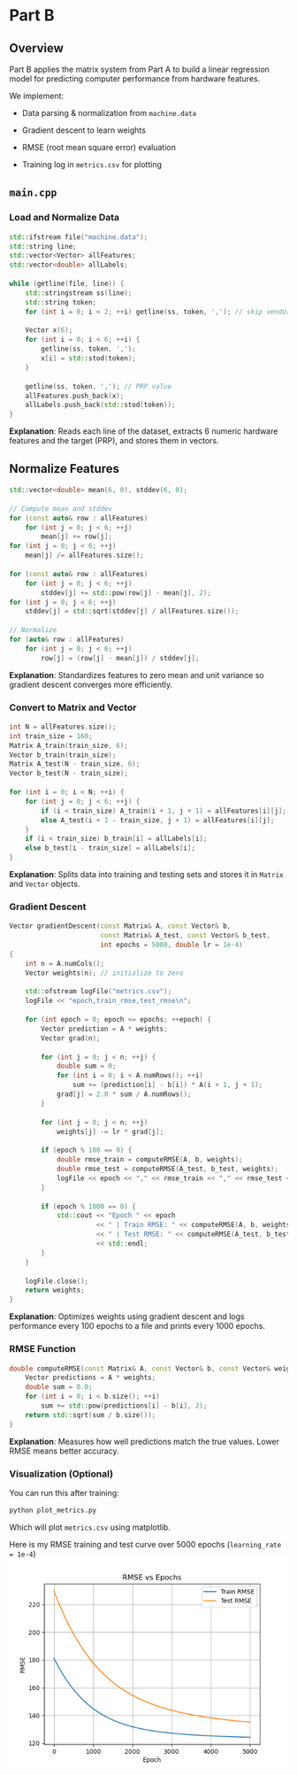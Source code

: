 # Part B
## Overview
Part B applies the matrix system from Part A to build a linear regression model for predicting computer performance from hardware features.

We implement:

- Data parsing & normalization from `machine.data`

- Gradient descent to learn weights

- RMSE (root mean square error) evaluation

- Training log in `metrics.csv` for plotting

## `main.cpp`
### Load and Normalize Data
```cpp
std::ifstream file("machine.data");
std::string line;
std::vector<Vector> allFeatures;
std::vector<double> allLabels;

while (getline(file, line)) {
    std::stringstream ss(line);
    std::string token;
    for (int i = 0; i < 2; ++i) getline(ss, token, ','); // skip vendor/model

    Vector x(6);
    for (int i = 0; i < 6; ++i) {
        getline(ss, token, ',');
        x[i] = std::stod(token);
    }

    getline(ss, token, ','); // PRP value
    allFeatures.push_back(x);
    allLabels.push_back(std::stod(token));
}
```
**Explanation**: Reads each line of the dataset, extracts 6 numeric hardware features and the target (PRP), and stores them in vectors.

## Normalize Features
```cpp
std::vector<double> mean(6, 0), stddev(6, 0);

// Compute mean and stddev
for (const auto& row : allFeatures)
    for (int j = 0; j < 6; ++j)
        mean[j] += row[j];
for (int j = 0; j < 6; ++j)
    mean[j] /= allFeatures.size();

for (const auto& row : allFeatures)
    for (int j = 0; j < 6; ++j)
        stddev[j] += std::pow(row[j] - mean[j], 2);
for (int j = 0; j < 6; ++j)
    stddev[j] = std::sqrt(stddev[j] / allFeatures.size());

// Normalize
for (auto& row : allFeatures)
    for (int j = 0; j < 6; ++j)
        row[j] = (row[j] - mean[j]) / stddev[j];
```
**Explanation**: Standardizes features to zero mean and unit variance so gradient descent converges more efficiently.

### Convert to Matrix and Vector
```cpp
int N = allFeatures.size();
int train_size = 160;
Matrix A_train(train_size, 6);
Vector b_train(train_size);
Matrix A_test(N - train_size, 6);
Vector b_test(N - train_size);

for (int i = 0; i < N; ++i) {
    for (int j = 0; j < 6; ++j) {
        if (i < train_size) A_train(i + 1, j + 1) = allFeatures[i][j];
        else A_test(i + 1 - train_size, j + 1) = allFeatures[i][j];
    }
    if (i < train_size) b_train[i] = allLabels[i];
    else b_test[i - train_size] = allLabels[i];
}
```
**Explanation**: Splits data into training and testing sets and stores it in `Matrix` and `Vector` objects.

### Gradient Descent
```cpp
Vector gradientDescent(const Matrix& A, const Vector& b,
                       const Matrix& A_test, const Vector& b_test,
                       int epochs = 5000, double lr = 1e-4)
{
    int n = A.numCols();
    Vector weights(n); // initialize to zero

    std::ofstream logFile("metrics.csv");
    logFile << "epoch,train_rmse,test_rmse\n";

    for (int epoch = 0; epoch <= epochs; ++epoch) {
        Vector prediction = A * weights;
        Vector grad(n);

        for (int j = 0; j < n; ++j) {
            double sum = 0;
            for (int i = 0; i < A.numRows(); ++i)
                sum += (prediction[i] - b[i]) * A(i + 1, j + 1);
            grad[j] = 2.0 * sum / A.numRows();
        }

        for (int j = 0; j < n; ++j)
            weights[j] -= lr * grad[j];

        if (epoch % 100 == 0) {
            double rmse_train = computeRMSE(A, b, weights);
            double rmse_test = computeRMSE(A_test, b_test, weights);
            logFile << epoch << "," << rmse_train << "," << rmse_test << "\n";
        }

        if (epoch % 1000 == 0) {
            std::cout << "Epoch " << epoch
                      << " | Train RMSE: " << computeRMSE(A, b, weights)
                      << " | Test RMSE: " << computeRMSE(A_test, b_test, weights)
                      << std::endl;
        }
    }

    logFile.close();
    return weights;
}
```
**Explanation**: Optimizes weights using gradient descent and logs performance every 100 epochs to a file and prints every 1000 epochs.

### RMSE Function
```cpp
double computeRMSE(const Matrix& A, const Vector& b, const Vector& weights) {
    Vector predictions = A * weights;
    double sum = 0.0;
    for (int i = 0; i < b.size(); ++i)
        sum += std::pow(predictions[i] - b[i], 2);
    return std::sqrt(sum / b.size());
}
```
**Explanation**: Measures how well predictions match the true values. Lower RMSE means better accuracy.

### Visualization (Optional)
You can run this after training:
```python
python plot_metrics.py
```
Which will plot `metrics.csv` using matplotlib.

Here is my RMSE training and test curve over 5000 epochs (`learning_rate = 1e-4`)
![RMSE Curve](metrics.png)